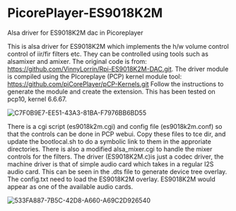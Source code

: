 # PicorePlayer-ES9018K2M
Alsa driver for ES9018K2M dac in Picoreplayer

This is alsa driver for ES9018K2M  which implements the h/w volume control control of iir/fir filters  etc. They can be controlled using tools such as alsamixer and amixer. The original code is from: https://github.com/VinnyLorrin/Rpi-ES9018K2M-DAC.git. The driver module is compiled using the PIcoreplaye (PCP) kernel module tool: https://github.com/piCorePlayer/pCP-Kernels.git Follow the instructions to generate the module and create the extension.  This has been tested on pcp10, kernel 6.6.67.


![C7F0B9E7-EE51-43A3-81BA-F7976BB6BD55](https://github.com/user-attachments/assets/ceeafd8f-c70a-4004-b186-8978abcac559)




There is a cgi script (es9018k2m.cgi) and config file (es9018k2m.conf) so that the controls can be done in PCP webui. Copy these files to tce dir, and update the bootlocal.sh to do a symbolic link to them in the approriate directories. There is also a modified alsa_mixer.cgi to handle the mixer controls for the filters. The driver (ES9018K2M.c)is just a codec driver,  the machine driver is that of simple audio card which takes in a regular  I2S audio card. This can be seen in the .dts file to generate device tree overlay. The config.txt need to load the ES9018K2M overlay. ES9018K2M would appear as one of the available audio cards.

![533FA887-7B5C-42D8-A660-A69C2D926540](https://github.com/user-attachments/assets/62aa0bb4-734a-468e-b0eb-a89734521b73)
